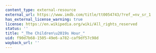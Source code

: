 ```yaml
---
content_type: external-resource
external_url: https://www.imdb.com/title/tt0054743/?ref_=nv_sr_1
has_external_license_warning: true
license: https://en.wikipedia.org/wiki/All_rights_reserved
status: ''
title: "_The Children\u2019s Hour_"
uid: f90d7b68-1505-49e6-a782-caf9df57c98d
wayback_url: ''
---
```

